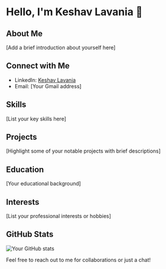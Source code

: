 # Hello, I'm Keshav Lavania 👋

## About Me
[Add a brief introduction about yourself here]

## Connect with Me
- LinkedIn: [Keshav Lavania](https://www.linkedin.com/in/keshav-lavania-942a33267/)
- Email: [Your Gmail address]

## Skills
[List your key skills here]

## Projects
[Highlight some of your notable projects with brief descriptions]

## Education
[Your educational background]

## Interests
[List your professional interests or hobbies]

## GitHub Stats
![Your GitHub stats](https://github-readme-stats.vercel.app/api?username=YourGitHubUsername&show_icons=true&theme=radical)

Feel free to reach out to me for collaborations or just a chat!
